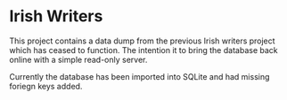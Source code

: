 # Irish Writers

This project contains a data dump from the previous Irish writers project which has ceased to function. The intention it to bring the database back online with a simple read-only server.

Currently the database has been imported into SQLite and had missing foriegn keys added.

